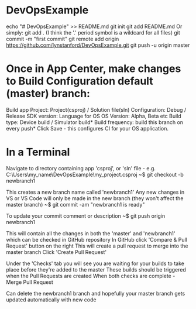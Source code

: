 # DevOpsExample

echo "# DevOpsExample" >> README.md
git init
git add README.md
Or simply: git add . (I think the '.' period symbol is a wildcard for all files)
git commit -m "first commit"
git remote add origin https://github.com/lynstanford/DevOpsExample.git
git push -u origin master

# Once in App Center, make changes to Build Configuration default (master) branch:
  Build app
  Project: Project(csproj)  / Solution file(sln)
  Configuration: Debug / Release
  SDK version: Language for OS
  OS Version: Alpha, Beta etc
  Build type: Device build / Simulator build*
  Build frequency: build this branch on every push*
  Click Save - this configures CI for your OS application.

# In a Terminal
Navigate to directory containing app 'csproj', or 'sln' file - e.g. C:\Users\my_name\DevOpsExample\my_project.csproj
~$ git checkout -b newbranch1

This creates a new branch name called 'newbranch1'
Any new changes in VS or VS Code will only be made in the new branch (they won't affect the master branch)
~$ git commit -am "newbranch1 is ready"

To update your commit comment or description
~$ git push origin newbranch1

This will contain all the changes in both the 'master' and 'newbranch1' which can be checked in GitHub repository
In GitHub click 'Compare & Pull Request' button on the right
This will create a pull request to merge into the master branch
Click 'Create Pull Request'

Under the 'Checks' tab you will see you are waiting for your builds to take place before they're added to the master
These builds should be triggered when the Pull Requests are created
When both checks are complete - Merge Pull Request

Can delete the newbranch1 branch and hopefully your master branch gets updated automatically with new code
